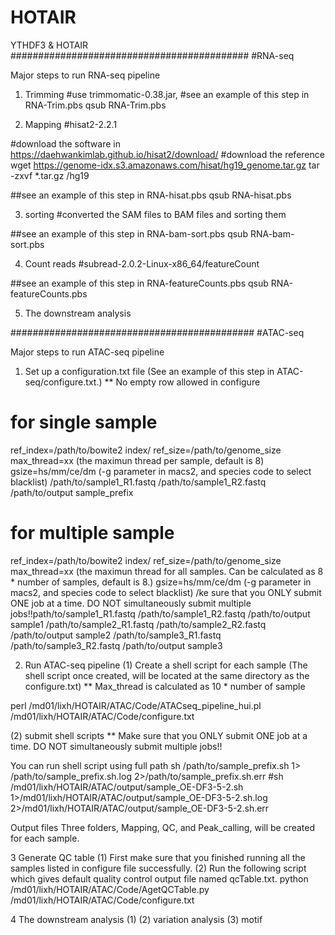 # HOTAIR
YTHDF3 &amp; HOTAIR
###########################################
#RNA-seq

Major steps to run RNA-seq pipeline 
1. Trimming 
#use trimmomatic-0.38.jar,
#see an example of this step in RNA-Trim.pbs
qsub RNA-Trim.pbs

2. Mapping #hisat2-2.2.1

#download the software in https://daehwankimlab.github.io/hisat2/download/
#download the reference
wget https://genome-idx.s3.amazonaws.com/hisat/hg19_genome.tar.gz
tar -zxvf *.tar.gz /hg19

##see an example of this step in RNA-hisat.pbs
qsub RNA-hisat.pbs

3. sorting
#converted the SAM files to BAM files and sorting them

##see an example of this step in RNA-bam-sort.pbs
qsub RNA-bam-sort.pbs

4. Count reads #subread-2.0.2-Linux-x86_64/featureCount

##see an example of this step in RNA-featureCounts.pbs
qsub RNA-featureCounts.pbs

5. The downstream analysis


############################################
#ATAC-seq

Major steps to run ATAC-seq pipeline 

1. Set up a configuration.txt file
(See an example of this step in ATAC-seq/configure.txt.)
** No empty row allowed in configure

# for single sample
ref_index=/path/to/bowite2 index/ 
ref_size=/path/to/genome_size
max_thread=xx (the maximun thread per sample, default is 8)
gsize=hs/mm/ce/dm (-g parameter in macs2, and species code to select blacklist)
/path/to/sample1_R1.fastq	/path/to/sample1_R2.fastq	/path/to/output	sample_prefix

# for multiple sample
ref_index=/path/to/bowite2 index/ 
ref_size=/path/to/genome_size
max_thread=xx (the maximun thread for all samples. Can be calculated as 8 * number of samples, default is 8.)
gsize=hs/mm/ce/dm (-g parameter in macs2, and species code to select blacklist)
/ke sure that you ONLY submit ONE job at a time. DO NOT simultaneously
submit multiple jobs!!path/to/sample1_R1.fastq	/path/to/sample1_R2.fastq	/path/to/output	sample1
/path/to/sample2_R1.fastq	/path/to/sample2_R2.fastq	/path/to/output	sample2
/path/to/sample3_R1.fastq	/path/to/sample3_R2.fastq	/path/to/output	sample3


2. Run ATAC-seq pipeline
(1) Create a shell script for each sample 
(The shell script once created, will be located at the same directory as the configure.txt)
** Max_thread is calculated as 10 * number of sample
 
perl /md01/lixh/HOTAIR/ATAC/Code/ATACseq_pipeline_hui.pl /md01/lixh/HOTAIR/ATAC/Code/configure.txt

(2) submit shell scripts
** Make sure that you ONLY submit ONE job at a time. DO NOT simultaneously
submit multiple jobs!!

You can run shell script using full path 
sh /path/to/sample_prefix.sh 1> /path/to/sample_prefix.sh.log 2>/path/to/sample_prefix.sh.err 
#sh /md01/lixh/HOTAIR/ATAC/output/sample_OE-DF3-5-2.sh 1>/md01/lixh/HOTAIR/ATAC/output/sample_OE-DF3-5-2.sh.log 2>/md01/lixh/HOTAIR/ATAC/output/sample_OE-DF3-5-2.sh.err

Output files
Three folders, Mapping, QC, and Peak_calling, will be created for each sample.

3 Generate QC table
   (1) First make sure that you finished running all the samples listed in configure file successfully. 
   (2) Run the following script which gives default quality control output file named qcTable.txt.
 python /md01/lixh/HOTAIR/ATAC/Code/AgetQCTable.py /md01/lixh/HOTAIR/ATAC/Code/configure.txt
 
 4 The downstream analysis
   (1) 
   (2) variation analysis
   (3) motif
   

